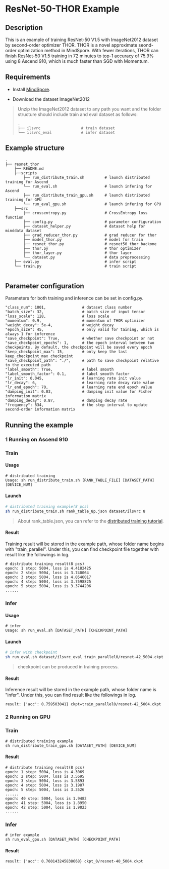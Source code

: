 # ResNet-50-THOR Example

## Description

This is an example of training ResNet-50 V1.5 with ImageNet2012 dataset by second-order optimizer THOR. THOR is a novel approximate seond-order optimization method in MindSpore. With fewer iterations, THOR can finish ResNet-50 V1.5 training in 72 minutes to top-1 accuracy of 75.9% using 8 Ascend 910, which is much faster than SGD with Momentum. 

## Requirements

- Install [MindSpore](https://www.mindspore.cn/install/en).

- Download the dataset ImageNet2012 

> Unzip the ImageNet2012 dataset to any path you want and the folder structure should include train and eval dataset as follows:
> ```
> .  
> ├── ilsvrc                  # train dataset
> └── ilsvrc_eval             # infer dataset
> ```


## Example structure

```shell
.
├── resnet_thor
    ├── README.md
    ├──scripts                     
        ├── run_distribute_train.sh         # launch distributed training for Ascend
        └── run_eval.sh                     # launch infering for Ascend
        ├── run_distribute_train_gpu.sh     # launch distributed training for GPU
        └── run_eval_gpu.sh                 # launch infering for GPU
    ├──src                                  
        ├── crossentropy.py                 # CrossEntropy loss function
        ├── config.py                       # parameter configuration
        ├── dataset_helper.py               # dataset help for minddata dataset
        ├── grad_reducer_thor.py            # grad reducer for thor
        ├── model_thor.py                   # model for train
        ├── resnet_thor.py                  # resnet50_thor backone
        ├── thor.py                         # thor optimizer
        ├── thor_layer.py                   # thor layer
        └── dataset.py                      # data preprocessing    
    ├── eval.py                             # infer script
    └── train.py                            # train script
    
```


## Parameter configuration

Parameters for both training and inference can be set in config.py.

```
"class_num": 1001,                # dataset class number
"batch_size": 32,                 # batch size of input tensor
"loss_scale": 128,                # loss scale
"momentum": 0.9,                  # momentum of THOR optimizer
"weight_decay": 5e-4,             # weight decay 
"epoch_size": 45,                 # only valid for taining, which is always 1 for inference 
"save_checkpoint": True,          # whether save checkpoint or not
"save_checkpoint_epochs": 1,      # the epoch interval between two checkpoints. By default, the checkpoint will be saved every epoch
"keep_checkpoint_max": 15,        # only keep the last keep_checkpoint_max checkpoint
"save_checkpoint_path": "./",     # path to save checkpoint relative to the executed path
"label_smooth": True,             # label smooth
"label_smooth_factor": 0.1,       # label smooth factor
"lr_init": 0.045,                 # learning rate init value
"lr_decay": 6,                    # learning rate decay rate value
"lr_end_epoch": 70,               # learning rate end epoch value
"damping_init": 0.03,             # damping init value for Fisher information matrix
"damping_decay": 0.87,            # damping decay rate
"frequency": 834,                 # the step interval to update second-order information matrix
```

## Running the example

### 1 Running on Ascend 910

### Train

#### Usage

```
# distributed training
Usage: sh run_distribute_train.sh [RANK_TABLE_FILE] [DATASET_PATH] [DEVICE_NUM]
```


#### Launch

```bash
# distributed training example(8 pcs)
sh run_distribute_train.sh rank_table_8p.json dataset/ilsvrc 8
```

> About rank_table.json, you can refer to the [distributed training tutorial](https://www.mindspore.cn/tutorial/zh-CN/master/advanced_use/distributed_training_ascend.html).

#### Result

Training result will be stored in the example path, whose folder name begins with "train_parallel". Under this, you can find checkpoint file together with result like the followings in log.

```
# distribute training result(8 pcs)
epoch: 1 step: 5004, loss is 4.4182425
epoch: 2 step: 5004, loss is 3.740064
epoch: 3 step: 5004, loss is 4.0546017
epoch: 4 step: 5004, loss is 3.7598825
epoch: 5 step: 5004, loss is 3.3744206
......
```

### Infer

#### Usage

```
# infer
Usage: sh run_eval.sh [DATASET_PATH] [CHECKPOINT_PATH]
```

#### Launch

```bash
# infer with checkpoint
sh run_eval.sh dataset/ilsvrc_eval train_parallel0/resnet-42_5004.ckpt
```

> checkpoint can be produced in training process.

#### Result

Inference result will be stored in the example path, whose folder name is "infer". Under this, you can find result like the followings in log.

```
result: {'acc': 0.759503041} ckpt=train_parallel0/resnet-42_5004.ckpt
```

### 2 Running on GPU

### Train
```
# distributed training example
sh run_distribute_train_gpu.sh [DATASET_PATH] [DEVICE_NUM]
```
#### Result
```
# distribute training result(8 pcs)
epoch: 1 step: 5004, loss is 4.3069
epoch: 2 step: 5004, loss is 3.5695
epoch: 3 step: 5004, loss is 3.5893
epoch: 4 step: 5004, loss is 3.1987
epoch: 5 step: 5004, loss is 3.3526
......
epoch: 40 step: 5004, loss is 1.9482
epoch: 41 step: 5004, loss is 1.8950
epoch: 42 step: 5004, loss is 1.9023
......
```

### Infer
```
# infer example
sh run_eval_gpu.sh [DATASET_PATH] [CHECKPOINT_PATH]
```
#### Result
```
result: {'acc': 0.760143245838668} ckpt_0/resnet-40_5004.ckpt
```

